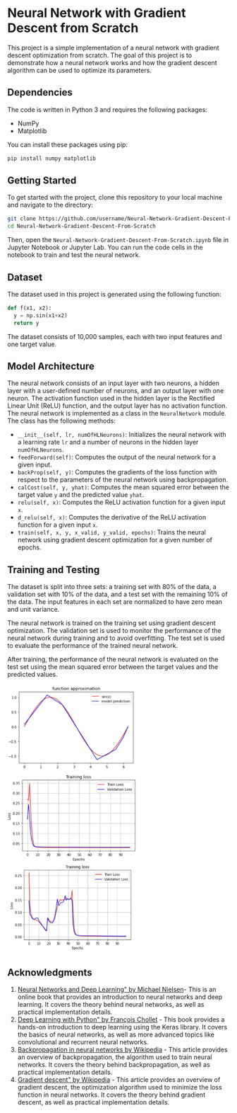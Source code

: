 # Neural Network with Gradient Descent from Scratch
This project is a simple implementation of a neural network with gradient descent optimization from scratch. The goal of this project is to demonstrate how a neural network works and how the gradient descent algorithm can be used to optimize its parameters.
## Dependencies

The code is written in Python 3 and requires the following packages:

- NumPy
- Matplotlib

You can install these packages using pip:
``` bash
pip install numpy matplotlib
```

## Getting Started
To get started with the project, clone this repository to your local machine and navigate to the directory:

``` bash
git clone https://github.com/username/Neural-Network-Gradient-Descent-From-Scratch.git
cd Neural-Network-Gradient-Descent-From-Scratch
```
Then, open the `Neural-Network-Gradient-Descent-From-Scratch.ipynb` file in Jupyter Notebook or Jupyter Lab. You can run the code cells in the notebook to train and test the neural network.

## Dataset
The dataset used in this project is generated using the following function:
``` python
def f(x1, x2):
  y = np.sin(x1+x2)
  return y
```
The dataset consists of 10,000 samples, each with two input features and one target value.

## Model Architecture

The neural network consists of an input layer with two neurons, a hidden layer with a user-defined number of neurons, and an output layer with one neuron. The activation function used in the hidden layer is the Rectified Linear Unit (ReLU) function, and the output layer has no activation function.
The neural network is implemented as a class in the `NeuralNetwork` module. The class has the following methods:
- `__init__(self, lr, numOfHLNeurons)`: Initializes the neural network with a learning rate `lr` and a number of neurons in the hidden layer `numOfHLNeurons`.
- `feedForward(self)`: Computes the output of the neural network for a given input.
- `backProp(self, y)`: Computes the gradients of the loss function with respect to the parameters of the neural network using backpropagation.
- `calCost(self, y, yhat)`: Computes the mean squared error between the target value `y` and the predicted value `yhat`.
- `relu(self, x)`: Computes the ReLU activation function for a given input `x`.
- `d_relu(self, x)`: Computes the derivative of the ReLU activation function for a given input `x`.
- `train(self, x, y, x_valid, y_valid, epochs)`: Trains the neural network using gradient descent optimization for a given number of epochs.

## Training and Testing
The dataset is split into three sets: a training set with 80% of the data, a validation set with 10% of the data, and a test set with the remaining 10% of the data. The input features in each set are normalized to have zero mean and unit variance.

The neural network is trained on the training set using gradient descent optimization. The validation set is used to monitor the performance of the neural network during training and to avoid overfitting. The test set is used to evaluate the performance of the trained neural network.

After training, the performance of the neural network is evaluated on the test set using the mean squared error between the target values and the predicted values.

<img src="images/FunctionApprox.png" width="300" height="200" /> <img src="images/L1-Loss.png" width="300" height="200" /> <img src="images/L2-Loss.png" width="300" height="200" />

## Acknowledgments
1. [Neural Networks and Deep Learning" by Michael Nielsen](http://neuralnetworksanddeeplearning.com/index.html)- This is an online book that provides an introduction to neural networks and deep learning. It covers the theory behind neural networks, as well as practical implementation details.
2. [Deep Learning with Python" by François Chollet](https://www.manning.com/books/deep-learning-with-python) - This book provides a hands-on introduction to deep learning using the Keras library. It covers the basics of neural networks, as well as more advanced topics like convolutional and recurrent neural networks.
3. [Backpropagation in neural networks by Wikipedia](https://en.wikipedia.org/wiki/Backpropagation) - This article provides an overview of backpropagation, the algorithm used to train neural networks. It covers the theory behind backpropagation, as well as practical implementation details.
4. [Gradient descent" by Wikipedia](https://en.wikipedia.org/wiki/Gradient_descent) - This article provides an overview of gradient descent, the optimization algorithm used to minimize the loss function in neural networks. It covers the theory behind gradient descent, as well as practical implementation details.
